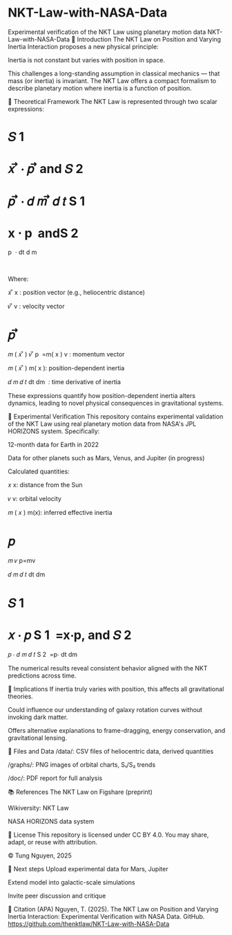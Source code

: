 # NKT-Law-with-NASA-Data
Experimental verification of the NKT Law using planetary motion data
NKT-Law-with-NASA-Data
🔬 Introduction
The NKT Law on Position and Varying Inertia Interaction proposes a new physical principle:

Inertia is not constant but varies with position in space.

This challenges a long-standing assumption in classical mechanics — that mass (or inertia) is invariant. The NKT Law offers a compact formalism to describe planetary motion where inertia is a function of position.

📐 Theoretical Framework
The NKT Law is represented through two scalar expressions:

𝑆
1
=
𝑥
⃗
⋅
𝑝
⃗
and
𝑆
2
=
𝑝
⃗
⋅
𝑑
𝑚
⃗
𝑑
𝑡
S 
1
​
 = 
x
 ⋅ 
p
​
 andS 
2
​
 = 
p
​
 ⋅ 
dt
d 
m
 
​
 
Where:

𝑥
⃗
x
 : position vector (e.g., heliocentric distance)

𝑣
⃗
v
 : velocity vector

𝑝
⃗
=
𝑚
(
𝑥
⃗
)
𝑣
⃗
p
​
 =m( 
x
 ) 
v
 : momentum vector

𝑚
(
𝑥
⃗
)
m( 
x
 ): position-dependent inertia

𝑑
𝑚
𝑑
𝑡
dt
dm
​
 : time derivative of inertia

These expressions quantify how position-dependent inertia alters dynamics, leading to novel physical consequences in gravitational systems.

🧪 Experimental Verification
This repository contains experimental validation of the NKT Law using real planetary motion data from NASA's JPL HORIZONS system. Specifically:

12-month data for Earth in 2022

Data for other planets such as Mars, Venus, and Jupiter (in progress)

Calculated quantities:

𝑥
x: distance from the Sun

𝑣
v: orbital velocity

𝑚
(
𝑥
)
m(x): inferred effective inertia

𝑝
=
𝑚
𝑣
p=mv

𝑑
𝑚
𝑑
𝑡
dt
dm
​
 

𝑆
1
=
𝑥
⋅
𝑝
S 
1
​
 =x⋅p, and 
𝑆
2
=
𝑝
⋅
𝑑
𝑚
𝑑
𝑡
S 
2
​
 =p⋅ 
dt
dm
​
 

The numerical results reveal consistent behavior aligned with the NKT predictions across time.

🌌 Implications
If inertia truly varies with position, this affects all gravitational theories.

Could influence our understanding of galaxy rotation curves without invoking dark matter.

Offers alternative explanations to frame-dragging, energy conservation, and gravitational lensing.

📂 Files and Data
/data/: CSV files of heliocentric data, derived quantities

/graphs/: PNG images of orbital charts, S₁/S₂ trends

/doc/: PDF report for full analysis

📚 References
The NKT Law on Figshare (preprint)

Wikiversity: NKT Law

NASA HORIZONS data system

🔖 License
This repository is licensed under CC BY 4.0.
You may share, adapt, or reuse with attribution.

© Tung Nguyen, 2025

📌 Next steps
Upload experimental data for Mars, Jupiter

Extend model into galactic-scale simulations

Invite peer discussion and critique

📎 Citation (APA)
Nguyen, T. (2025). The NKT Law on Position and Varying Inertia Interaction: Experimental Verification with NASA Data. GitHub. https://github.com/thenktlaw/NKT-Law-with-NASA-Data
